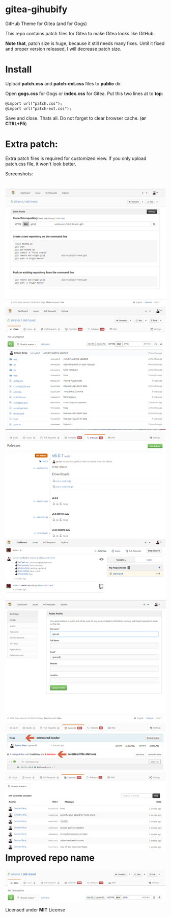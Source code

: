 # gitea-gihubify
GitHub Theme for Gitea (and for Gogs)

This repo contains patch files for Gitea to make Gitea looks like GitHub.

**Note** **that**, patch size is huge, because it still needs many fixes. Until it fixed and proper version released, I will decrease patch size.

Install
==

Upload **patch.css** and **patch-ext.css** files to **public** dir.

Open **gogs.css** for Gogs or **index.css** for Gitea. Put this two lines at to **top**:

    @import url("patch.css");
    @import url("patch-ext.css");
    
Save and close. Thats all. Do not forget to clear browser cache. (__or CTRL+F5__)

Extra patch:
===
Extra patch files is required for customized view. If you only upload patch.css file, it won't look better. 

Screenshots:

![1](/ss/1.png?raw=true "")
![2](/ss/2.png?raw=true "")
![3](/ss/3.png?raw=true "")
![4](/ss/4.png?raw=true "")
![5](/ss/5.png?raw=true "")
![6](/ss/6.png?raw=true "")
![7](/ss/7.png?raw=true "")
Improved repo name
===
![9](/ss/9.png?raw=true "")


Licensed under **MIT** License
